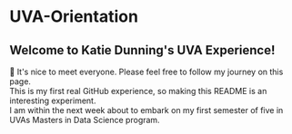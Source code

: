 # UVA-Orientation
## Welcome to Katie Dunning's UVA Experience!
👋 It's nice to meet everyone.  Please feel free to follow my journey on this page.\
This is my first real GitHub experience, so making this README is an interesting experiment.\
I am within the next week about to embark on my first semester of five in UVAs Masters in Data Science program.
